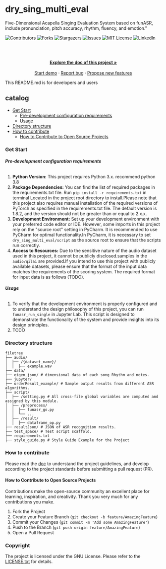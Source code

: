 

# dry_sing_multi_eval

Five-Dimensional Acapella Singing Evaluation System based on funASR, include pronunciation, pitch accuracy, rhythm, fluency, and emotion."

<!-- PROJECT SHIELDS -->

[![Contributors][contributors-shield]][contributors-url]
[![Forks][forks-shield]][forks-url]
[![Stargazers][stars-shield]][stars-url]
[![Issues][issues-shield]][issues-url]
[![MIT License][license-shield]][license-url]
[![LinkedIn][linkedin-shield]][linkedin-url]

<!-- PROJECT LOGO -->
<br />

<p align="center">
  <a href="https://github.com/TroyeJames9/speech_recognition/">
  </a>
  <p align="center">
    <br />
    <a href="https://www.mubu.com/doc/5ZN7PfUKD9Y"><strong>Explore the doc of this project »</strong></a>
    <br />
    <br />
    <a href="https://github.com/TroyeJames9/dry_sing_multi_eval/blob/main/jupyter/funasr_run_single.ipynb">Start demo</a>
    ·
    <a href="https://github.com/TroyeJames9/dry_sing_multi_eval/issues">Report bug</a>
    ·
    <a href="https://github.com/TroyeJames9/dry_sing_multi_eval/issues">Propose new features</a>
  </p>

</p>


 This README.md is for developers and users
 
## catalog

- [Get Start](#Get_Start)
  - [Pre-development configuration requirements](#Pre-development_configuration_requirements)
  - [Usage](#Usage)
- [Directory structure](#Directory_structure)
- [How to contribute](#How_to_contribute)
  - [How to Contribute to Open Source Projects](#How_to_Contribute_to_Open_Source_Projects)

### Get Start

###### **Pre-development configuration requirements**

1. **Python Version:** This project requires Python 3.x. recommend python 3.8
2. **Package Dependencies:** You can find the list of required packages in the requirements.txt file. Run `pip install -r requirements.txt` in terminal Located in the project root directory to install.Please note that this project also requires manual installation of the required versions of PyTorch as specified in the requirements.txt file. The default version is 1.8.2, and the version should not be greater than or equal to 2.x.x.
3. **Development Environment:** Set up your development environment with your preferred code editor or IDE. However, some imports in this project rely on the "source root" setting in PyCharm. It is recommended to use PyCharm for optimal functionality.In PyCharm, it is necessary to set `dry_sing_multi_eval/script` as the source root to ensure that the scripts run correctly.
4. **Access to Resources:** Due to the sensitive nature of the audio dataset used in this project, it cannot be publicly disclosed.samples in the `audio/qilai` are provided.If you intend to use this project with publicly available datasets, please ensure that the format of the input data matches the requirements of the scoring system. The required format for input data is as follows (TODO).

###### **Usage**

1. To verify that the development environment is properly configured and to understand the design philosophy of this project, you can run `funasr_run_single` in Jupyter Lab. This script is designed to demonstrate the functionality of the system and provide insights into its design principles.
2. TODO

### Directory structure

```
filetree 
├── audio/ 
│  ├── /{dataset_name}/
│  │  ├── example.wav
├── data/
├── eigen_json/ # dimensional data of each song Rhythm and notes.
├── jupyter/ 
├── orderResult_example/ # Sample output results from different ASR algorithms.
├── script/
│  ├── /setting.py # All cross-file global variables are computed and assigned by this module.
│  ├── /preprocess/ 
│  │  ├── funasr_go.py
│  │  └── ...
│  ├── /result/
│  │  ├── dataframe_op.py
├── resultJson/ # JSON of ASR recognition results.
├── test_space/ # Test script scaffold.
├── requirements.txt
├── style_guide.py # Style Guide Example for the Project

```

### How to contribute

Please read the [doc](https://www.mubu.com/doc/5ZN7PfUKD9Y) to understand the project guidelines, and develop according to the project standards before submitting a pull request (PR).

#### How to Contribute to Open Source Projects

Contributions make the open-source community an excellent place for learning, inspiration, and creativity. Thank you very much for any contributions you make.


1. Fork the Project
2. Create your Feature Branch (`git checkout -b feature/AmazingFeature`)
3. Commit your Changes (`git commit -m 'Add some AmazingFeature'`)
4. Push to the Branch (`git push origin feature/AmazingFeature`)
5. Open a Pull Request

### Copyright

The project is licensed under the GNU License. Please refer to the [LICENSE.txt](https://github.com/TroyeJames9/dry_sing_multi_eval/LICENSE.txt) for details. 

<!-- links -->
[your-project-path]:TroyeJames9/dry_sing_multi_eval
[contributors-shield]: https://img.shields.io/github/contributors/TroyeJames9/dry_sing_multi_eval.svg?style=flat-square
[contributors-url]: https://github.com/TroyeJames9/dry_sing_multi_eval/graphs/contributors
[forks-shield]: https://img.shields.io/github/forks/TroyeJames9/dry_sing_multi_eval.svg?style=flat-square
[forks-url]: https://github.com/TroyeJames9/dry_sing_multi_eval/network/members
[stars-shield]: https://img.shields.io/github/stars/TroyeJames9/dry_sing_multi_eval.svg?style=flat-square
[stars-url]: https://github.com/TroyeJames9/dry_sing_multi_eval/stargazers
[issues-shield]: https://img.shields.io/github/issues/TroyeJames9/dry_sing_multi_eval.svg?style=flat-square
[issues-url]: https://img.shields.io/github/issues/TroyeJames9/dry_sing_multi_eval.svg
[license-shield]: https://img.shields.io/github/license/TroyeJames9/dry_sing_multi_eval.svg?style=flat-square
[license-url]: https://github.com/TroyeJames9/dry_sing_multi_eval/LICENSE.txt
[linkedin-shield]: https://img.shields.io/badge/-LinkedIn-black.svg?style=flat-square&logo=linkedin&colorB=555
[linkedin-url]: https://linkedin.com/in/shaojintian




